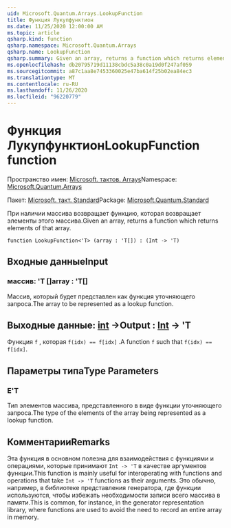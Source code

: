 ```yaml
---
uid: Microsoft.Quantum.Arrays.LookupFunction
title: Функция Лукупфунктион
ms.date: 11/25/2020 12:00:00 AM
ms.topic: article
qsharp.kind: function
qsharp.namespace: Microsoft.Quantum.Arrays
qsharp.name: LookupFunction
qsharp.summary: Given an array, returns a function which returns elements of that array.
ms.openlocfilehash: db20795719d11138cbdc5a38c0a19d0f247af059
ms.sourcegitcommit: a87c1aa8e7453360025e47ba614f25b02ea84ec3
ms.translationtype: MT
ms.contentlocale: ru-RU
ms.lasthandoff: 11/26/2020
ms.locfileid: "96220779"
---
```

# <a name="lookupfunction-function"></a><span data-ttu-id="04deb-102">Функция Лукупфунктион</span><span class="sxs-lookup"><span data-stu-id="04deb-102">LookupFunction function</span></span>

<span data-ttu-id="04deb-103">Пространство имен: [Microsoft. тактов. Arrays](xref:Microsoft.Quantum.Arrays)</span><span class="sxs-lookup"><span data-stu-id="04deb-103">Namespace: [Microsoft.Quantum.Arrays](xref:Microsoft.Quantum.Arrays)</span></span>

<span data-ttu-id="04deb-104">Пакет: [Microsoft. такт. Standard](https://nuget.org/packages/Microsoft.Quantum.Standard)</span><span class="sxs-lookup"><span data-stu-id="04deb-104">Package: [Microsoft.Quantum.Standard](https://nuget.org/packages/Microsoft.Quantum.Standard)</span></span>


<span data-ttu-id="04deb-105">При наличии массива возвращает функцию, которая возвращает элементы этого массива.</span><span class="sxs-lookup"><span data-stu-id="04deb-105">Given an array, returns a function which returns elements of that array.</span></span>

```qsharp
function LookupFunction<'T> (array : 'T[]) : (Int -> 'T)
```


## <a name="input"></a><span data-ttu-id="04deb-106">Входные данные</span><span class="sxs-lookup"><span data-stu-id="04deb-106">Input</span></span>

### <a name="array--t"></a><span data-ttu-id="04deb-107">массив: 'T []</span><span class="sxs-lookup"><span data-stu-id="04deb-107">array : 'T[]</span></span>

<span data-ttu-id="04deb-108">Массив, который будет представлен как функция уточняющего запроса.</span><span class="sxs-lookup"><span data-stu-id="04deb-108">The array to be represented as a lookup function.</span></span>



## <a name="output--int---t"></a><span data-ttu-id="04deb-109">Выходные данные: [int](xref:microsoft.quantum.lang-ref.int) -></span><span class="sxs-lookup"><span data-stu-id="04deb-109">Output : [Int](xref:microsoft.quantum.lang-ref.int) -> 'T</span></span>

<span data-ttu-id="04deb-110">Функция `f` , которая `f(idx) == f[idx]` .</span><span class="sxs-lookup"><span data-stu-id="04deb-110">A function `f` such that `f(idx) == f[idx]`.</span></span>

## <a name="type-parameters"></a><span data-ttu-id="04deb-111">Параметры типа</span><span class="sxs-lookup"><span data-stu-id="04deb-111">Type Parameters</span></span>

### <a name="t"></a><span data-ttu-id="04deb-112">Е</span><span class="sxs-lookup"><span data-stu-id="04deb-112">'T</span></span>

<span data-ttu-id="04deb-113">Тип элементов массива, представленного в виде функции уточняющего запроса.</span><span class="sxs-lookup"><span data-stu-id="04deb-113">The type of the elements of the array being represented as a lookup function.</span></span>

## <a name="remarks"></a><span data-ttu-id="04deb-114">Комментарии</span><span class="sxs-lookup"><span data-stu-id="04deb-114">Remarks</span></span>

<span data-ttu-id="04deb-115">Эта функция в основном полезна для взаимодействия с функциями и операциями, которые принимают `Int -> 'T` в качестве аргументов функции.</span><span class="sxs-lookup"><span data-stu-id="04deb-115">This function is mainly useful for interoperating with functions and operations that take `Int -> 'T` functions as their arguments.</span></span> <span data-ttu-id="04deb-116">Это обычно, например, в библиотеке представления генератора, где функции используются, чтобы избежать необходимости записи всего массива в памяти.</span><span class="sxs-lookup"><span data-stu-id="04deb-116">This is common, for instance, in the generator representation library, where functions are used to avoid the need to record an entire array in memory.</span></span>